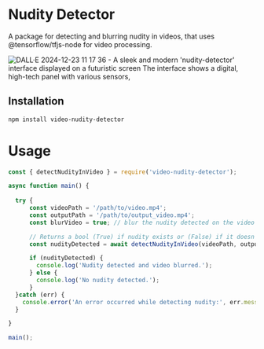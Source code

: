 # Nudity Detector
A package for detecting and blurring nudity in videos, that uses @tensorflow/tfjs-node for video processing.

![DALL·E 2024-12-23 11 17 36 - A sleek and modern 'nudity-detector' interface displayed on a futuristic screen  The interface shows a digital, high-tech panel with various sensors, ](https://github.com/user-attachments/assets/c08c1202-a833-47a1-bda5-e430f51bd246)


## Installation

```bash
npm install video-nudity-detector
```

# Usage

```js
const { detectNudityInVideo } = require('video-nudity-detector');

async function main() {
  
  try {
      const videoPath = '/path/to/video.mp4';
      const outputPath = '/path/to/output_video.mp4';
      const blurVideo = true; // blur the nudity detected on the video 

      // Returns a bool (True) if nudity exists or (False) if it doesn't
      const nudityDetected = await detectNudityInVideo(videoPath, outputPath, blurVideo);

      if (nudityDetected) {
        console.log('Nudity detected and video blurred.');
      } else {
        console.log('No nudity detected.');
      }
  }catch (err) {
    console.error('An error occurred while detecting nudity:', err.message);
  }

}

main();
```
